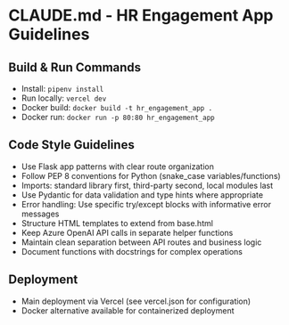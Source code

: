 # CLAUDE.md - HR Engagement App Guidelines

## Build & Run Commands
- Install: `pipenv install`
- Run locally: `vercel dev`
- Docker build: `docker build -t hr_engagement_app .`
- Docker run: `docker run -p 80:80 hr_engagement_app`

## Code Style Guidelines
- Use Flask app patterns with clear route organization
- Follow PEP 8 conventions for Python (snake_case variables/functions)
- Imports: standard library first, third-party second, local modules last
- Use Pydantic for data validation and type hints where appropriate
- Error handling: Use specific try/except blocks with informative error messages
- Structure HTML templates to extend from base.html
- Keep Azure OpenAI API calls in separate helper functions
- Maintain clean separation between API routes and business logic
- Document functions with docstrings for complex operations

## Deployment
- Main deployment via Vercel (see vercel.json for configuration)
- Docker alternative available for containerized deployment